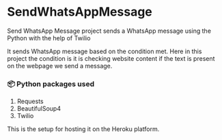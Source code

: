 # SendWhatsAppMessage
Send WhatsApp Message project sends a WhatsApp message using the Python with the help of Twilio

It sends WhatsApp message based on the condition met. Here in this project the condition is it is checking website content if the text is present on the webpage we send a message.

### 📦 Python packages used
1. Requests
2. BeautifulSoup4
3. Twilio

This is the setup for hosting it on the Heroku platform.
